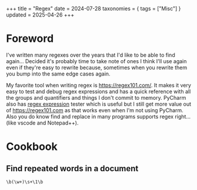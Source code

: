 +++
title = "Regex"
date = 2024-07-28
taxonomies = { tags = ["Misc"] }
updated = 2025-04-26
+++

# Foreword

I've written many regexes over the years that I'd like to be able to find again...
Decided it's probably time to take note of ones I think I'll use again even if they're easy to rewrite because, sometimes when you rewrite them you bump into the same edge cases again.

My favorite tool when writing regex is <https://regex101.com/>.
It makes it very easy to test and debug regex expressions and has a quick reference with all the groups and quantifiers and things I don't commit to memory.
PyCharm also has [regex expression](@/pycharm/regex/index.md) tester which is useful but I still get more value out of <https://regex101.com> as that works even when I'm not using PyCharm.
Also you do know find and replace in many programs supports regex right... (like vscode and Notepad++).

# Cookbook

## Find repeated words in a document

```re
\b(\w+)\s+\1\b
```
